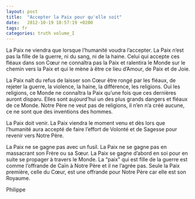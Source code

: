 ```yaml
---
layout: post
title:  "Accepter la Paix pour qu'elle soit"
date:   2012-10-19 10:57:19 +0200
tags: fr
categories: truth volume_I
---
```

La Paix ne viendra que lorsque l’humanité voudra l’accepter. La Paix n’est pas la fille de la guerre, ni du sang, ni de la haine. Celui qui accepte ces fléaux dans son Cœur ne connaîtra pas la Paix et ralentira le Monde sur le chemin vers la Paix et qui le mène à être ce lieu d’Amour, de Paix et de Joie.

La Paix naît du refus de laisser son Cœur être rongé par les fléaux, de rejeter la guerre, la violence, la haine, la différence, les religions. Oui les religions, ce Monde ne connaîtra la Paix qu’une fois que ces dernières auront disparu. Elles sont aujourd’hui un des plus grands dangers et fléaux de ce Monde. Notre Père ne veut pas de religions, il n’en n’a créé aucune, ce ne sont que des inventions des hommes.

La Paix doit venir. La Paix viendra le moment venu et dès lors que l’humanité aura accepté de faire l’effort de Volonté et de Sagesse pour revenir vers Notre Père.

La Paix ne se gagne pas avec un fusil. La Paix ne se gagne pas en massacrant son Frère ou sa Sœur. La Paix se gagne d’abord en soi pour en suite se propager à travers le Monde. La “paix” qui est fille de la guerre est comme l’offrande de Caïn à Notre Père et il ne l’agrée pas. Seule la Paix première, celle du Cœur, est une offrande pour Notre Père car elle est son Royaume.

Philippe

<!-- 
Ce(tte) œuvre est mise à disposition selon les termes de la Licence Creative Commons Attribution - Pas d’Utilisation Commerciale 4.0 International.
-->
